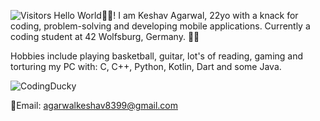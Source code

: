 ![Visitors](https://api.visitorbadge.io/api/visitors?path=https%3A%2F%2Fgithub.com%2FInfamousBolt%2FInfamousBolt&labelColor=%2337d67a&countColor=%23263759)
Hello World🙋‍♂️! I am Keshav Agarwal, 22yo with a knack for coding, problem-solving and developing mobile applications.
Currently a coding student at 42 Wolfsburg, Germany. 👨‍💻



Hobbies include playing basketball, guitar, lot's of reading, gaming and torturing my PC with:
C, C++, Python, Kotlin, Dart and some Java.

![CodingDucky](https://media.giphy.com/media/RbDKaczqWovIugyJmW/giphy.gif)


📧Email: agarwalkeshav8399@gmail.com
